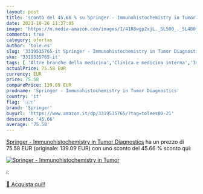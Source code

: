 ```yaml
---
layout: post
title: 'sconto del 45.66 % su Springer - Immunohistochemistry in Tumor  '
date: 2021-10-26 11:37:05
image: 'https://m.media-amazon.com/images/I/41R8wgp2xjL._SL500_._SL400_.jpg'
comments: true
category: ofertas
author: 'tole.es'
slug: '3319535765-it Springer - Immunohistochemistry in Tumor Diagnostics'
sku: '3319535765-it'
tags: [ 'Altre branche della medicina','Clinica e medicina interna','Immunologia','Libri','Malattie e disturbi','Medicina','Oncologia','Patologia','Scienze, tecnologia e medicina','springer', ]
actualPrice: 75.58 EUR
currency: EUR
price: 75.58
comparePrice: 139.09 EUR
prodname: 'Springer - Immunohistochemistry in Tumor Diagnostics'
country: 'it'
flag: '🇮🇹'
brand: 'Springer'
buyurl: 'https://www.amazon.it/dp/3319535765/?tag=tolees00-21'
descuento: '45.66'
average: '75.58'
---
```


[Springer - Immunohistochemistry in Tumor Diagnostics](https://www.amazon.it/dp/3319535765/?tag=tolees00-21) ha un prezzo di 75.58 EUR (originale: 139.09 EUR) con uno sconto del 45.66 % sconto qui:

[![Springer - Immunohistochemistry in Tumor](https://m.media-amazon.com/images/I/41R8wgp2xjL._SL500_._SL400_.jpg)](https://www.amazon.it/dp/3319535765/?tag=tolees00-21)

ℹ️:


[🛒 Acquista qui!!](https://www.amazon.it/dp/3319535765/?tag=tolees00-21)
